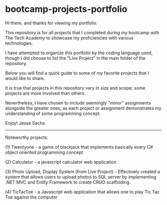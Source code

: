 # bootcamp-projects-portfolio
Hi there, and thanks for viewing my portfolio.

This repository is for all projects that I completed during my bootcamp with The Tech Academy to showcase my proficiencies with various technologies.

I have attempted to organize this portfolio by the coding language used, though I did choose to list the "Live Project" in the main folder of the repository.

Below you will find a quick guide to some of my favorite projects that I would like to share.

It is true that projects in this repository vary in size and scope; some projects are more involved than others.

Nevertheless, I have chosen to include seemingly "minor" assignments alongside the greater ones, as each project or assignment demonstrates my understanding of some programming concept.

Enjoy!
Jesse Sachs


-------------------------------------------------------------------------------------------

Noteworthy projects:

(1) Twentyone - a game of blackjack that implements basically every C# object oriented programming concept

(2) Calculator - a javascript calculator web application

(3) Photo Upload, Display System (from Live Project) - Effectively created a system that allows users to upload photos to SQL server by implementing .NET MVC and Entity Framework to create CRUD scaffolding.

(4) TicTacToe - a Javascript web application that allows one to play Tic Tac Toe against the computer

